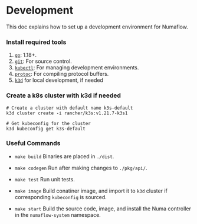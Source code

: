 # Development

This doc explains how to set up a development environment for Numaflow.

### Install required tools

1. [`go`](https://golang.org/doc/install): 1.18+.
1. [`git`](https://help.github.com/articles/set-up-git/): For source control.
1. [`kubectl`](https://kubernetes.io/docs/tasks/tools/install-kubectl/): For managing development environments.
1. [`protoc`](https://github.com/protocolbuffers/protobuf): For compiling protocol buffers.
1. [`k3d`](https://k3d.io/) for local development, if needed

### Create a k8s cluster with k3d if needed

```shell
# Create a cluster with default name k3s-default
k3d cluster create -i rancher/k3s:v1.21.7-k3s1

# Get kubeconfig for the cluster
k3d kubeconfig get k3s-default
```

### Useful Commands

- `make build`
  Binaries are placed in `./dist`.

- `make codegen`
  Run after making changes to `./pkg/api/`.

- `make test`
  Run unit tests.

- `make image`
  Build conatiner image, and import it to `k3d` cluster if corresponding `kubeconfig` is sourced.

- `make start`
  Build the source code, image, and install the Numa controller in the `numaflow-system` namespace.
